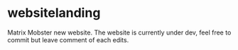 # websitelanding
Matrix Mobster new website. The website is currently under dev, feel free to commit but leave comment of each edits.
